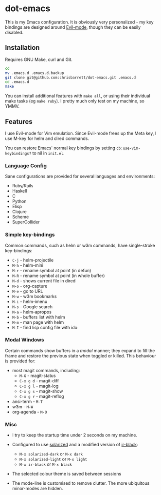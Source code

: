 # dot-emacs

This is my Emacs configuration. It is obviously very personalized - my key
bindings are designed around
[Evil-mode](http://gitorious.org/evil/pages/Home), though they can be
easily disabled.

## Installation

Requires GNU Make, curl and Git.

```bash
cd
mv .emacs.d .emacs.d.backup
git clone git@github.com:chrisbarrett/dot-emacs.git .emacs.d
cd .emacs.d
make
```
You can install additional features with `make all`, or using their individual
make tasks (eg `make ruby`). I pretty much only test on my machine, so YMMV.

## Features

I use Evil-mode for Vim emulation. Since Evil-mode frees up the Meta key, I
use M-<key>key</key> for helm and dired commands.

You can restore Emacs' normal key bindings by setting
`cb:use-vim-keybindings?` to nil in `init.el`.

### Language Config

Sane configurations are provided for several languages and environments:

* Ruby/Rails
* Haskell
* C
* Python
* Elisp
* Clojure
* Scheme
* SuperCollider

### Simple key-bindings

Common commands, such as helm or w3m commands, have single-stroke key-bindings:

* `C-j` - helm-projectile
* `M-h` - helm-mini
* `M-r` - rename symbol at point (in defun)
* `M-R` - rename symbol at point  (in whole buffer)
* `M-d` - shows current file in dired
* `M-o` - org-capture
* `M-e` - go to URL
* `M-w` - w3m bookmarks
* `M-i` - helm-imenu
* `M-s` - Google search
* `M-a` - helm-apropos
* `M-b` - buffers list with helm
* `M-m` - man page with helm
* `M-I` - find lisp config file with ido

### Modal Windows

Certain commands show buffers in a *modal* manner; they expand to fill the frame and restore the previous state when toggled or killed. This behaviour is provided for:

* most magit commands, including:
  * `M-G` - magit-status
  * `C-x g d` - magit-diff
  * `C-x g l` - magit-log
  * `C-x g s` - magit-show
  * `C-x g r` - magit-reflog
* ansi-term - `M-T`
* w3m - `M-W`
* org-agenda - `M-O`

### Misc

* I try to keep the startup time under 2 seconds on my machine.

* Configured to use [solarized](https://github.com/bbatsov/solarized-emacs)  and a modified version of [ir-black](https://github.com/jmdeldin/ir-black-theme.el):
    * `M-x solarized-dark` or `M-x dark`
    * `M-x solarized-light` or `M-x light`
    * `M-x ir-black` or `M-x black`

* The selected colour theme is saved between sessions

* The mode-line is customised to remove clutter. The more ubiquitous minor-modes are hidden.
